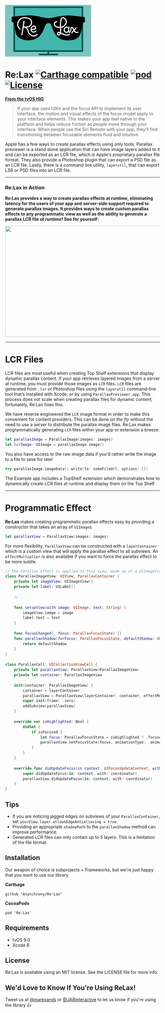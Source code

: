 ![icon](icon.png)

# Re:Lax [![Carthage compatible](https://img.shields.io/badge/Carthage-compatible-4BC51D.svg?style=flat)](https://github.com/Carthage/Carthage) [![pod](https://img.shields.io/cocoapods/v/Re-Lax.svg)](https://cocoapods.org/?q=Re-Lax) [![License](https://img.shields.io/badge/license-MIT-blue.svg)](https://choosealicense.com/licenses/mit/)


[**From the tvOS HIG**](https://developer.apple.com/tvos/human-interface-guidelines/user-interaction/)

>  If your app uses UIKit and the focus API to implement its user interface, the motion and visual effects of the focus model apply to your interface elements. This makes your app feel native to the platform and helps reduce friction as people move through your interface. When people use the Siri Remote with your app, they’ll find transitioning between focusable elements fluid and intuitive.

Apple has a few ways to create parallax effects using only tools. Parallax previewer is a stand alone application that can have image layers added to it and can be exported as an LCR file, which is Apple's proprietary parallax file format. They also provide a Photoshop plugin that can export a PSD file as an LCR file. Lastly, there is a command line utility, `layerutil`, that can export LSR or PSD files into an LCR file.

---

### Re:Lax in Action

**Re:Lax provides a way to create parallax effects at runtime, eliminating latency for the users of your app and server-side support required to generate parallax images. It provides ways to create custom parallax effects to any programmatic view as well as the ability to generate a parallax LCR file _at runtime!_ See for yourself:**

<p align="center">
  <img src="demo.gif" width="640" height="360" />
</p>

---

# LCR Files

LCR files are most useful when creating Top Shelf extensions that display dynamic parallax content. If your app retrieves layered images from a server at runtime, you must provide those images as `LCR` files. `LCR` files are generated from `.lsr` or Photoshop files using the `layerutil` command-line tool that’s installed with Xcode, or by using `ParallaxPreviewer.app`. This process does not scale when creating parallax files for dynamic content; fortunately, Re:Lax fixes this.

We have reverse engineered the `LCR` image format in order to make this convenient for content providers. This can be done _on the fly_ without the need to use a server to distribute the parallax image files. Re:Lax makes programmatically generating `LCR` files within your app or extension a breeze.

```swift
let parallaxImage = ParallaxImage(images: images)
let lcrImage: UIImage = parallaxImage.image()
```

You also have access to the raw image data if you'd rather write the image to a file to save for later

```swift
try parallaxImage.imageData().write(to: someFileUrl, options: [])
```

The Example app includes a TopShelf extension which demonstrates how to dynamically create LCR files at runtime and display them on the Top Shelf

---

# Programmatic Effect

**Re:Lax** makes creating programmatic parallax effects easy by providing a constructor that takes an array of `UIImage`s

```swift
let parallaxView = ParallaxView(images: images)
```

For more flexibility, `ParallaxView` can be constructed with a `layerContainer` which is a custom view that will apply the parallax effect to all subviews. An `effectMultiplier` is also available if you want to force the parallax effect to be more subtle.

```swift
// The Parallax Effect is applied to this view, made up of a UIImageView and a UILabel
class ParallaxImageView: UIView, ParallaxContainer {
    private let imageView: UIImageView()
    private let label: UILabel()

    // ...

    func setupView(with image: UIImage, text: String) {
        imageView.iamge = image
        label.text = text
    }

    func focusChanged(_ focus: ParallaxFocusState) {}
    func parallaxShadow(forFocus: ParallaxFocusState, defaultShadow: Shadow) -> Shadow? {
        return defaultShadow
    }
}

class ParallaxCell: UICollectionViewCell {
    private let parallaxView: ParallaxView<ParallaxImageView>
    private let container: ParallaxImageView

    init(container: ParallaxImageView) {
        container = layerContainer
        parallaxView = ParallaxView(layerContainer: container, effectMultiplier: 1.0)
        super.init(frame: .zero)
        addSubview(parallaxView)
    }

    override var isHighlighted: Bool {
        didSet {
            if isFocused {
                let focus: ParallaxFocusState = isHighlighted ? .focusedDepressed : .focused
                parallaxView.setFocusState(focus, animationType: .animated)
            }
        }
    }

    override func didUpdateFocus(in context: UIFocusUpdateContext, with coordinator: UIFocusAnimationCoordinator) {
        super.didUpdateFocus(in: context, with: coordinator)
        parallaxView.didUpdateFocus(in: context, with: coordinator)
    }
}
```

## Tips

* If you are noticing jagged edges on subviews of your `ParallaxContainer`, set `yourView.layer.allowsEdgeAntialiasing = true`.
* Providing an appropriate `shadowPath` to the `parallaxShadow` method can improve performance.
* Generated LCR files can only contain up to 5 layers. This is a limitation of the file format.

## Installation

Our weapon of choice is subprojects + Frameworks, but we're just happy that you want to use our library.

**Carthage**

```
github "Asynchrony/Re-Lax"
```

**CocoaPods**

```
pod 'Re-Lax'
```

## Requirements

* tvOS 9.0
* Xcode 8

## License

Re:Lax is available using an MIT license. See the LICENSE file for more info.

## We'd Love to Know If You're Using ReLax!

Tweet us at [@marksands](https://twitter.com/marksands) or [@JARinteractive](https://twitter.com/JARInteractive) to let us know if you're using the library :+1:
